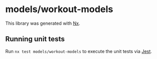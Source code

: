 # models/workout-models

This library was generated with [Nx](https://nx.dev).

## Running unit tests

Run `nx test models/workout-models` to execute the unit tests via [Jest](https://jestjs.io).

